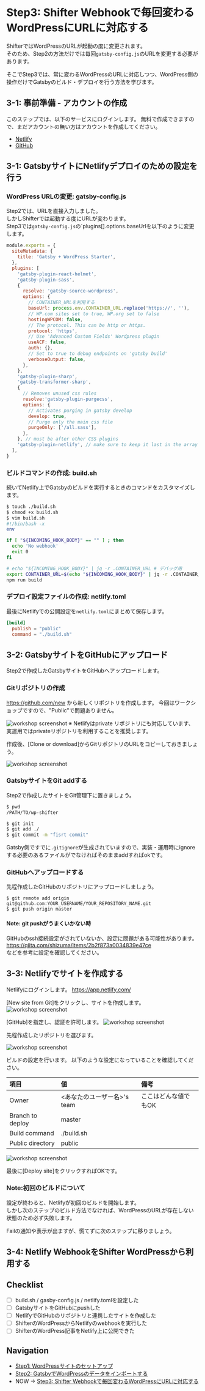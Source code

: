 # Step3: Shifter Webhookで毎回変わるWordPressにURLに対応する

ShifterではWordPressのURLが起動の度に変更されます。  
そのため、Step2の方法だけでは毎回`gatsby-config.js`のURLを変更する必要があります。

そこでStep3では、常に変わるWordPressのURLに対応しつつ、WordPress側の操作だけでGatsbyのビルド・デプロイを行う方法を学びます。

## 3-1: 事前準備 - アカウントの作成
このステップでは、以下のサービスにログインします。
無料で作成できますので、まだアカウントの無い方はアカウントを作成してください。

- [Netlify](https://netlify.com/)
- [GitHub](https://github.com/)

## 3-1: GatsbyサイトにNetlifyデプロイのための設定を行う

### WordPress URLの変更: gatsby-config.js

Step2では、URLを直接入力しました。  
しかしShifterでは起動する度にURLが変わります。  
Step3では`gatsby-config.js`の`plugins[].options.baseUrlを以下のように変更します。


```javascript
module.exports = {
  siteMetadata: {
    title: 'Gatsby + WordPress Starter',
  },
  plugins: [
    'gatsby-plugin-react-helmet',
    'gatsby-plugin-sass',
    {
      resolve: 'gatsby-source-wordpress',
      options: {
        // CONTAINER_URLを利用する
        baseUrl: process.env.CONTAINER_URL.replace('https://', ''),
        // WP.com sites set to true, WP.org set to false
        hostingWPCOM: false,
        // The protocol. This can be http or https.
        protocol: 'https',
        // Use 'Advanced Custom Fields' Wordpress plugin
        useACF: false,
        auth: {},
        // Set to true to debug endpoints on 'gatsby build'
        verboseOutput: false,
      },
    },
    'gatsby-plugin-sharp',
    'gatsby-transformer-sharp',
    {
      // Removes unused css rules
      resolve:'gatsby-plugin-purgecss',
      options: {
        // Activates purging in gatsby develop
        develop: true,
        // Purge only the main css file
        purgeOnly: ['/all.sass'],
      },
    }, // must be after other CSS plugins
    'gatsby-plugin-netlify', // make sure to keep it last in the array
  ],
}

```

### ビルドコマンドの作成: build.sh

続いてNetlify上でGatsbyのビルドを実行するときのコマンドをカスタマイズします。

```bash
$ touch ./build.sh
$ chmod +x build.sh
$ vim build.sh
#!/bin/bash -x
env

if [ "${INCOMING_HOOK_BODY}" == "" ] ; then
  echo 'No webhook'
  exit 0
fi

# echo "${INCOMING_HOOK_BODY}" | jq -r .CONTAINER_URL # デバッグ用
export CONTAINER_URL=$(echo "${INCOMING_HOOK_BODY}" | jq -r .CONTAINER_URL)
npm run build
```

### デプロイ設定ファイルの作成: netlify.toml
最後にNetlifyでの公開設定を`netlify.toml`にまとめて保存します。

```toml
[build]
  publish = "public"
  command = "./build.sh"
```

## 3-2: GatsbyサイトをGitHubにアップロード

Step2で作成したGatsbyサイトをGitHubへアップロードします。

### Gitリポジトリの作成
https://github.com/new から新しくリポジトリを作成します。
今回はワークショップですので、"Public"で問題ありません。

![workshop screenshot](./img/5.png)
※ Netlifyはprivate リポジトリにも対応しています、実運用ではprivateリポジトリを利用することを推奨します。

作成後、[Clone or download]からGitリポジトリのURLをコピーしておきましょう。

![workshop screenshot](./img/6.png)

### GatsbyサイトをGit addする

Step2で作成したサイトをGit管理下に置きましょう。

```bash
$ pwd
/PATH/TO/wp-shifter

$ git init
$ git add ./
$ git commit -m "fisrt commit"
```

Gatsby側ですでに`.gitignore`が生成されていますので、実装・運用時にignoreする必要のあるファイルがでなければそのままaddすればokです。

### GitHubへアップロードする
先程作成したGitHubのリポジトリにアップロードしましょう。

```
$ git remote add origin git@github.com:YOUR_USERNAME/YOUR_REPOSITORY_NAME.git
$ git push origin master
```


#### Note: git pushがうまくいかない時

GitHubのssh接続設定がされていないか、設定に問題がある可能性があります。  
https://qiita.com/shizuma/items/2b2f873a0034839e47ce  
などを参考に設定を確認してください。

## 3-3: Netlifyでサイトを作成する
Netlifyにログインします。
https://app.netlify.com/

[New site from Git]をクリックし、サイトを作成します。
![workshop screenshot](./img/7.png)

[GitHub]を指定し、認証を許可します。
![workshop screenshot](./img/8.png)

先程作成したリポジトリを選びます。

![workshop screenshot](./img/9.png)

ビルドの設定を行います。
以下のような設定になっていることを確認してください。

|項目|値|備考|
|:--|:--|:--|
|Owner|<あなたのユーザー名>'s team|ここはどんな値でもOK|
|Branch to deploy|master||
|Build command|./build.sh||
|Public directory|public||

![workshop screenshot](./img/10.png)

最後に[Deploy site]をクリックすればOKです。

### Note:初回のビルドについて
設定が終わると、Netlifyが初回のビルドを開始します。  
しかし次のステップのビルド方法でなければ、WordPressのURLが存在しない状態のため必ず失敗します。

Failの通知や表示が出ますが、慌てずに次のステップに移りましょう。

## 3-4: Netlify WebhookをShifter WordPressから利用する


## Checklist

- [ ] build.sh / gasby-config.js / netlify.tomlを設定した
- [ ] GatsbyサイトをGitHubにpushした
- [ ] NetlifyでGitHubのリポジトリと連携したサイトを作成した
- [ ] ShifterのWordPressからNetlifyのwebhookを実行した
- [ ] ShifterのWordPress記事をNetlify上に公開できた

## Navigation
- [Step1: WordPressサイトのセットアップ](./step1.md)
- [Step2: GatsbyでWordPressのデータをインポートする](./step2.md)
- NOW -> [Step3: Shifter Webhookで毎回変わるWordPressにURLに対応する](./step3.md)